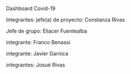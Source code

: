 Dashboard Covid-19



Integrantes:
  jefe(a) de proyecto: Constanza Rivas
  
  Jefe de grupo: Eliacer Fuentealba
  
  integrante: Franco Benassi
  
  integrante: Javier Garnica
  
  integrantes: Josué Rivas
  
